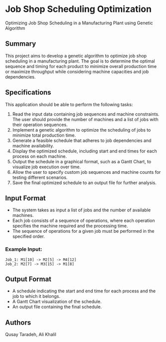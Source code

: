 # Job Shop Scheduling Optimization
Optimizing Job Shop Scheduling in a Manufacturing Plant using Genetic Algorithm

## Summary
This project aims to develop a genetic algorithm to optimize job shop scheduling in a manufacturing plant. The goal is to determine the optimal sequence and timing for each product to minimize overall production time or maximize throughput while considering machine capacities and job dependencies.

## Specifications
This application should be able to perform the following tasks:
1. Read the input data containing job sequences and machine constraints. The user should provide the number of machines and a list of jobs with their operation sequences.
2. Implement a genetic algorithm to optimize the scheduling of jobs to minimize total production time.
3. Generate a feasible schedule that adheres to job dependencies and machine availability.
4. Display the optimized schedule, including start and end times for each process on each machine.
5. Output the schedule in a graphical format, such as a Gantt Chart, to visualize job execution over time.
6. Allow the user to specify custom job sequences and machine counts for testing different scenarios.
7. Save the final optimized schedule to an output file for further analysis.

## Input Format
- The system takes as input a list of jobs and the number of available machines.
- Each job consists of a sequence of operations, where each operation specifies the machine required and the processing time.
- The sequence of operations for a given job must be performed in the specified order.

### Example Input:
```
Job_1: M1[10] -> M2[5] -> M4[12]
Job_2: M2[7] -> M3[15] -> M1[8]
```

## Output Format
- A schedule indicating the start and end time for each process and the job to which it belongs.
- A Gantt Chart visualization of the schedule.
- An output file containing the final schedule.

## Authors
Qusay Taradeh, Ali Khalil
